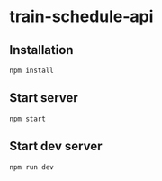 # train-schedule-api

## Installation
```
npm install
```

## Start server
```
npm start
```

## Start dev server
```
npm run dev
```
